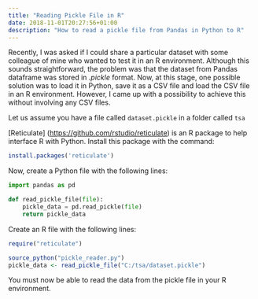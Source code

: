 ```yaml
---
title: "Reading Pickle File in R"
date: 2018-11-01T20:27:56+01:00
description: "How to read a pickle file from Pandas in Python to R"
---
```


Recently, I was asked if I could share a particular dataset with some colleague of mine who wanted to test it in an R environment. Although this sounds straightforward, the problem was that the dataset from Pandas dataframe was stored in *.pickle* format. Now, at this stage, one possible solution was to load it in Python, save it as a CSV file and load the CSV file in an R environment. However, I came up with a possibility to achieve this without involving any CSV files.

Let us assume you have a file called `dataset.pickle` in a folder called `tsa`

[Reticulate] (https://github.com/rstudio/reticulate) is an R package to help interface R with Python. Install this package with the command:

```R
install.packages('reticulate')
```

Now, create a Python file with the following lines:

```Python
import pandas as pd

def read_pickle_file(file):
    pickle_data = pd.read_pickle(file)
    return pickle_data
```

Create an R file with the following lines:

```R
require("reticulate")

source_python("pickle_reader.py")
pickle_data <- read_pickle_file("C:/tsa/dataset.pickle")
```

You must now be able to read the data from the pickle file in your R environment.